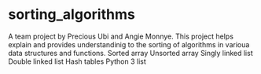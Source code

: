 # sorting_algorithms
A team project  by Precious Ubi and Angie Monnye.
This project helps explain and provides understandinig to the sorting of algorithms in varioua data structures and functions.
Sorted array
Unsorted array
Singly linked list
Double linked list
Hash tables
Python 3 list
